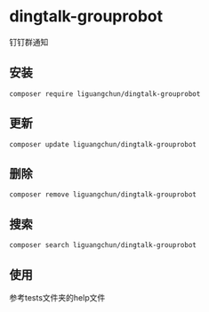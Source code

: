 # dingtalk-grouprobot
钉钉群通知

## 安装
```
composer require liguangchun/dingtalk-grouprobot
```

## 更新
```
composer update liguangchun/dingtalk-grouprobot
```

## 删除
```
composer remove liguangchun/dingtalk-grouprobot
```

## 搜索
```
composer search liguangchun/dingtalk-grouprobot
```

## 使用
参考tests文件夹的help文件
